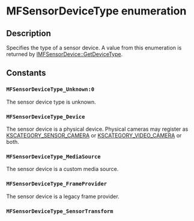# MFSensorDeviceType enumeration

## Description

Specifies the type of a sensor device. A value from this enumeration is returned by [IMFSensorDevice::GetDeviceType](https://learn.microsoft.com/windows/desktop/api/mfidl/nf-mfidl-imfsensordevice-getdevicetype).

## Constants

### `MFSensorDeviceType_Unknown:0`

The sensor device type is unknown.

### `MFSensorDeviceType_Device`

The sensor device is a physical device. Physical cameras may register as [KSCATEGORY_SENSOR_CAMERA](https://learn.microsoft.com/previous-versions/ff548567(v=vs.85)) or [KSCATEGORY_VIDEO_CAMERA](https://learn.microsoft.com/previous-versions/ff548567(v=vs.85)) or both.

### `MFSensorDeviceType_MediaSource`

The sensor device is a custom media source.

### `MFSensorDeviceType_FrameProvider`

The sensor device is a legacy frame provider.

### `MFSensorDeviceType_SensorTransform`